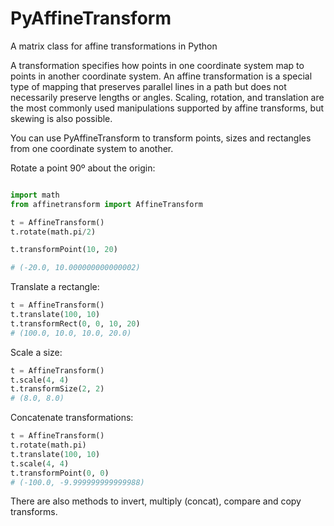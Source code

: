 PyAffineTransform
=================

A matrix class for affine transformations in Python

A transformation specifies how points in one coordinate system map to points in another coordinate system. An affine transformation is a special type of mapping that preserves parallel lines in a path but does not necessarily preserve lengths or angles. Scaling, rotation, and translation are the most commonly used manipulations supported by affine transforms, but skewing is also possible.

You can use PyAffineTransform to transform points, sizes and rectangles from one coordinate system to another.

Rotate a point 90º about the origin:

```python

import math
from affinetransform import AffineTransform

t = AffineTransform()
t.rotate(math.pi/2)

t.transformPoint(10, 20)

# (-20.0, 10.000000000000002)
```

Translate a rectangle:

```python
t = AffineTransform()
t.translate(100, 10)
t.transformRect(0, 0, 10, 20)
# (100.0, 10.0, 10.0, 20.0)
```

Scale a size:

```python
t = AffineTransform()
t.scale(4, 4)
t.transformSize(2, 2)
# (8.0, 8.0)
```

Concatenate transformations:

```python
t = AffineTransform()
t.rotate(math.pi)
t.translate(100, 10)
t.scale(4, 4)
t.transformPoint(0, 0)
# (-100.0, -9.999999999999988)
```

There are also methods to invert, multiply (concat), compare and copy transforms.

